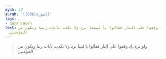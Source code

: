 ```yaml
---
ayah: 27
surah: '[[006|سورة]]'
tags:
- quran/ayah
text: ولو ترى إذ وقفوا على النار فقالوا يا ليتنا نرد ولا نكذب بآيات ربنا ونكون من
  المؤمنين
---
```

> ولو ترى إذ وقفوا على النار فقالوا يا ليتنا نرد ولا نكذب بآيات ربنا ونكون من المؤمنين
